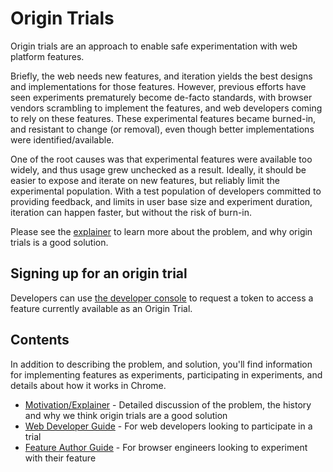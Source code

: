 # Origin Trials
Origin trials are an approach to enable safe experimentation with web platform features.

Briefly, the web needs new features, and iteration yields the best designs and implementations for those features. However, previous efforts have seen experiments prematurely become de-facto standards, with browser vendors scrambling to implement the features, and web developers coming to rely on these features. These experimental features became burned-in, and resistant to change (or removal), even though better implementations were identified/available.

One of the root causes was that experimental features were available too widely, and thus usage grew unchecked as a result. Ideally, it should be easier to expose and iterate on new features, but reliably limit the experimental population. With a test population of developers committed to providing feedback, and limits in user base size and experiment duration, iteration can happen faster, but without the risk of burn-in.

Please see the [explainer](explainer.md) to learn more about the problem, and why origin trials is a good solution.

## Signing up for an origin trial
Developers can use [the developer console](https://developers.chrome.com/origintrials/) to request a token to access a feature currently available as an Origin Trial.

## Contents
In addition to describing the problem, and solution, you'll find information for implementing features as experiments, participating in experiments, and details about how it works in Chrome.

* [Motivation/Explainer](explainer.md) - Detailed discussion of the problem, the history and why we think origin trials are a good solution
* [Web Developer Guide](developer-guide.md) - For web developers looking to participate in a trial
* [Feature Author Guide](https://dev.chromium.org/blink/origin-trials/running-an-origin-trial) - For browser engineers looking to experiment with their feature
